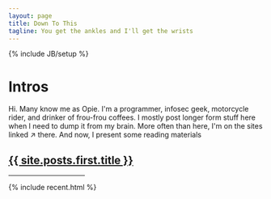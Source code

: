 ```yaml
---
layout: page
title: Down To This
tagline: You get the ankles and I'll get the wrists
---
```

{% include JB/setup %}
# Intros
Hi. Many know me as Opie. I'm a programmer, infosec geek, motorcycle rider, and drinker of frou-frou coffees. I mostly post longer form stuff here when I need to dump it from my brain. More often than here, I'm on the sites linked &nearrow; there. And now, I present some reading materials

<a href="{{ BASE_PATH }}{{ site.posts.first.url }}"><h2>{{ site.posts.first.title }}</h2></a>


<hr width="30%">
{% include recent.html %}